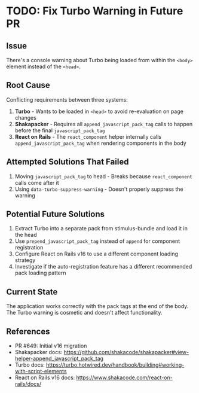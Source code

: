 # TODO: Fix Turbo Warning in Future PR

## Issue
There's a console warning about Turbo being loaded from within the `<body>` element instead of the `<head>`.

## Root Cause
Conflicting requirements between three systems:
1. **Turbo** - Wants to be loaded in `<head>` to avoid re-evaluation on page changes
2. **Shakapacker** - Requires all `append_javascript_pack_tag` calls to happen before the final `javascript_pack_tag`
3. **React on Rails** - The `react_component` helper internally calls `append_javascript_pack_tag` when rendering components in the body

## Attempted Solutions That Failed
1. Moving `javascript_pack_tag` to head - Breaks because `react_component` calls come after it
2. Using `data-turbo-suppress-warning` - Doesn't properly suppress the warning

## Potential Future Solutions
1. Extract Turbo into a separate pack from stimulus-bundle and load it in the head
2. Use `prepend_javascript_pack_tag` instead of `append` for component registration
3. Configure React on Rails v16 to use a different component loading strategy
4. Investigate if the auto-registration feature has a different recommended pack loading pattern

## Current State
The application works correctly with the pack tags at the end of the body. The Turbo warning is cosmetic and doesn't affect functionality.

## References
- PR #649: Initial v16 migration
- Shakapacker docs: https://github.com/shakacode/shakapacker#view-helper-append_javascript_pack_tag
- Turbo docs: https://turbo.hotwired.dev/handbook/building#working-with-script-elements
- React on Rails v16 docs: https://www.shakacode.com/react-on-rails/docs/